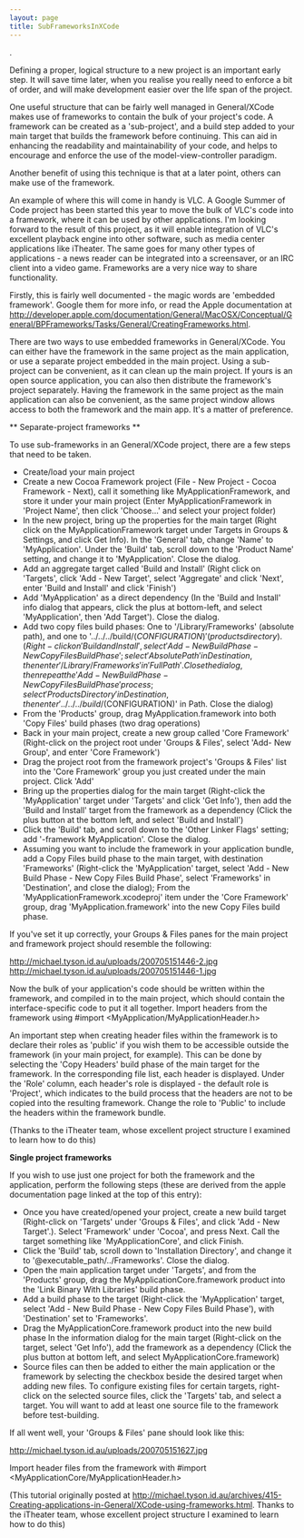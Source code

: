 ```yaml
---
layout: page
title: SubFrameworksInXCode
---
```


.

Defining a proper, logical structure to a new project is an important early step. It will save time later, when you realise you really need to enforce a bit of order, and will make development easier over the life span of the project.

One useful structure that can be fairly well managed in General/XCode makes use of frameworks to contain the bulk of your project's code. A framework can be created as a 'sub-project', and a build step added to your main target that builds the framework before continuing. This can aid in enhancing the readability and maintainability of your code, and helps to encourage and enforce the use of the model-view-controller paradigm.

Another benefit of using this technique is that at a later point, others can make use of the framework.

An example of where this will come in handy is VLC. A Google Summer of Code project has been started this year to move the bulk of VLC's code into a framework, where it can be used by other applications. I'm looking forward to the result of this project, as it will enable integration of VLC's excellent playback engine into other software, such as media center applications like iTheater. 
The same goes for many other types of applications - a news reader can be integrated into a screensaver, or an IRC client into a video game. Frameworks are a very nice way to share functionality.

Firstly, this is fairly well documented - the magic words are 'embedded framework'. Google them for more info, or read the Apple documentation at http://developer.apple.com/documentation/General/MacOSX/Conceptual/General/BPFrameworks/Tasks/General/CreatingFrameworks.html.

There are two ways to use embedded frameworks in General/XCode. You can either have the framework in the same project as the main application, or use a separate project embedded in the main project. Using a sub-project can be convenient, as it can clean up the main project. If yours is an open source application, you can also then distribute the framework's project separately. Having the framework in the same project as the main application can also be convenient, as the same project window allows access to both the framework and the main app. It's a matter of preference.

**
Separate-project frameworks
**

To use sub-frameworks in an General/XCode project, there are a few steps that need to be taken.


* Create/load your main project
* Create a new Cocoa Framework project (File - New Project - Cocoa Framework - Next), call it something like M<nowiki/>yApplicationFramework, and store it under your main project (Enter M<nowiki/>yApplicationFramework in 'Project Name', then click 'Choose...' and select your project folder)
* In the new project, bring up the properties for the main target (Right click on the M<nowiki/>yApplicationFramework target under Targets in Groups & Settings, and click Get Info). In the 'General' tab, change 'Name' to 'M<nowiki/>yApplication'. Under the 'Build' tab, scroll down to the 'Product Name' setting, and change it to 'M<nowiki/>yApplication'. Close the dialog.
* Add an aggregate target called 'Build and Install' (Right click on 'Targets', click 'Add - New Target', select 'Aggregate' and click 'Next', enter 'Build and Install' and click 'Finish')
* Add 'M<nowiki/>yApplication' as a direct dependency (In the 'Build and Install' info dialog that appears, click the plus at bottom-left, and select 'M<nowiki/>yApplication', then 'Add Target'). Close the dialog.
* Add two copy files build phases: One to '/Library/Frameworks' (absolute path), and one to '../../../build/$(CONFIGURATION)' (products directory). (Right-click on 'Build and Install', select 'Add - New Build Phase - New Copy Files Build Phase'; select 'Absolute Path' in Destination, then enter '/Library/Frameworks' in 'Full Path'. Close the dialog, then repeat the 'Add - New Build Phase - New Copy Files Build Phase' process; select 'Products Directory' in Destination, then enter '../../../build/$(CONFIGURATION)' in Path. Close the dialog)
* From the 'Products' group, drag M<nowiki/>yApplication.framework into both 'Copy Files' build phases (two drag operations)
* Back in your main project, create a new group called 'Core Framework' (Right-click on the project root under 'Groups & Files', select 'Add- New Group', and enter 'Core Framework')
* Drag the project root from the framework project's 'Groups & Files' list into the 'Core Framework' group you just created under the main project. Click 'Add'
* Bring up the properties dialog for the main target (Right-click the 'M<nowiki/>yApplication' target under 'Targets' and click 'Get Info'), then add the 'Build and Install' target from the framework as a dependency (Click the plus button at the bottom left, and select 'Build and Install')
* Click the 'Build' tab, and scroll down to the 'Other Linker Flags' setting; add '-framework M<nowiki/>yApplication'. Close the dialog.
* Assuming you want to include the framework in your application bundle, add a Copy Files build phase to the main target, with destination 'Frameworks' (Right-click the 'M<nowiki/>yApplication' target, select 'Add - New Build Phase - New Copy Files Build Phase', select 'Frameworks' in 'Destination', and close the dialog); From the 'M<nowiki/>yApplicationFramework.xcodeproj' item under the 'Core Framework' group, drag 'M<nowiki/>yApplication.framework' into the new Copy Files build phase.


If you've set it up correctly, your Groups & Files panes for the main project and framework project should resemble the following:

http://michael.tyson.id.au/uploads/200705151446-2.jpg
http://michael.tyson.id.au/uploads/200705151446-1.jpg
 
Now the bulk of your application's code should be written within the framework, and compiled in to the main project, which should contain the interface-specific code to put it all together. Import headers from the framework using     #import <M<nowiki/>yApplication/M<nowiki/>yApplicationHeader.h>

An important step when creating header files within the framework is to declare their roles as 'public' if you wish them to be accessible outside the framework (in your main project, for example). This can be done by selecting the 'Copy Headers' build phase of the main target for the framework. In the corresponding file list, each header is displayed. Under the 'Role' column, each header's role is displayed - the default role is 'Project', which indicates to the build process that the headers are not to be copied into the resulting framework. Change the role to 'Public' to include the headers within the framework bundle.

(Thanks to the iTheater team, whose excellent project structure I examined to learn how to do this)

**Single project frameworks**

If you wish to use just one project for both the framework and the application, perform the following steps (these are derived from the apple documentation page linked at the top of this entry):


* Once you have created/opened your project, create a new build target (Right-click on 'Targets' under 'Groups & Files', and click 'Add - New Target'.). Select 'Framework' under 'Cocoa', and press Next. Call the target something like 'M<nowiki/>yApplicationCore', and click Finish.
* Click the 'Build' tab, scroll down to 'Installation Directory', and change it to '@executable_path/../Frameworks'. Close the dialog.
* Open the main application target under 'Targets', and from the 'Products' group, drag the M<nowiki/>yApplicationCore.framework product into the 'Link Binary With Libraries' build phase.
* Add a build phase to the target (Right-click the 'M<nowiki/>yApplication' target, select 'Add - New Build Phase - New Copy Files Build Phase'), with 'Destination' set to 'Frameworks'.
* Drag the M<nowiki/>yApplicationCore.framework product into the new build phase
In the information dialog for the main target (Right-click on the target, select 'Get Info'), add the framework as a dependency (Click the plus button at bottom left, and select M<nowiki/>yApplicationCore.framework)
* Source files can then be added to either the main application or the framework by selecting the checkbox beside the desired target when adding new files. To configure existing files for certain targets, right-click on the selected source files, click the 'Targets' tab, and select a target. You will want to add at least one source file to the framework before test-building.


If all went well, your 'Groups & Files' pane should look like this:

http://michael.tyson.id.au/uploads/200705151627.jpg

Import header files from the framework with     #import <M<nowiki/>yApplicationCore/M<nowiki/>yApplicationHeader.h>

(This tutorial originally posted at http://michael.tyson.id.au/archives/415-Creating-applications-in-General/XCode-using-frameworks.html.  Thanks to the iTheater team, whose excellent project structure I examined to learn how to do this)
